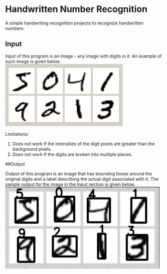 # Handwritten Number Recognition

A simple handwriting recognition projects to recognize handwritten numbers.

## Input

Input of this program is an image - any image with digits in it. An example of such image is given below.
![Problem Loading Image](testImages/ex5.jpg?raw=true "Sample Input")

Limitations:
1. Does not work if the intensities of the digit pixels are greater than the background pixels.
2. Does not work if the digits are broken into multiple pieces.

##Output

Output of this program is an image that has bounding boxes around the original digits and a label describing the actual digit associated with it.
The sample output for the image in the Input section is given below.
![Problem Loading Image](output.jpg?raw=true "Sample Input")